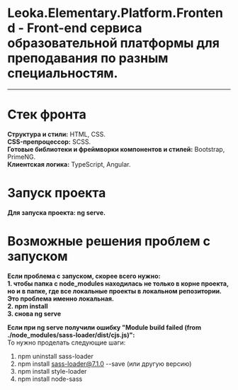 # Leoka.Elementary.Platform.Frontend - Front-end сервиса образовательной платформы для преподавания по разным специальностям.
<hr>

# Стек фронта

**Структура и стили:** HTML, CSS.<br>
**CSS-препроцессор:** SCSS.<br>
**Готовые библиотеки и фреймворки компонентов и стилей:** Bootstrap, PrimeNG.<br>
**Клиентская логика:** TypeScript, Angular.

# Запуск проекта
**Для запуска проекта: ng serve.**<br>

# Возможные решения проблем с запуском
**Если проблема с запуском, скорее всего нужно:**<br>
**1. чтобы папка с node_modules находилась не только в корне проекта, но и в папке, где все локальные проекты в локальном репозитории. Это проблема именно локальная.**<br>
**2. npm install**<br>
**3. снова ng serve**

**Если при ng serve получили ошибку "Module build failed (from ./node_modules/sass-loader/dist/cjs.js)":**<br>
То нужно проделать следующие шаги:
1. npm uninstall sass-loader
2. npm install sass-loader@7.1.0 --save (или другую версию)
3. npm install style-loader
4. npm install node-sass
